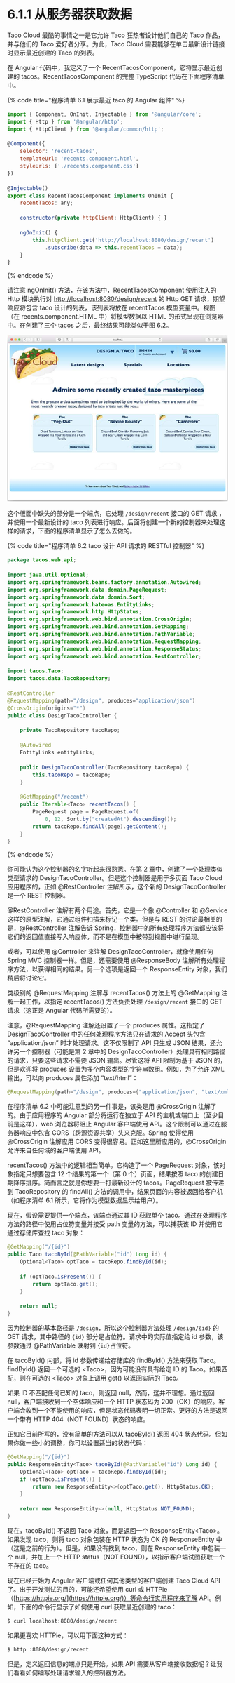 # 6.1.1 从服务器获取数据

Taco Cloud 最酷的事情之一是它允许 Taco 狂热者设计他们自己的 Taco 作品，并与他们的 Taco 爱好者分享。为此，Taco Cloud 需要能够在单击最新设计链接时显示最近创建的 Taco 的列表。

在 Angular 代码中，我定义了一个 RecentTacosComponent，它将显示最近创建的 tacos。RecentTacosComponent 的完整 TypeScript 代码在下面程序清单中。

{% code title="程序清单 6.1 展示最近 taco 的 Angular 组件" %}
```javascript
import { Component, OnInit, Injectable } from '@angular/core';
import { Http } from '@angular/http';
import { HttpClient } from '@angular/common/http';
​
@Component({
    selector: 'recent-tacos',
    templateUrl: 'recents.component.html',
    styleUrls: ['./recents.component.css']
})
​
@Injectable()
export class RecentTacosComponent implements OnInit {
    recentTacos: any;
    
    constructor(private httpClient: HttpClient) { }
    
    ngOnInit() {
        this.httpClient.get('http://localhost:8080/design/recent')
            .subscribe(data => this.recentTacos = data);
    }
}
```
{% endcode %}

请注意 ngOnInit\(\) 方法，在该方法中，RecentTacosComponent 使用注入的 Http 模块执行对 [http://localhost:8080/design/recent](http://localhost:8080/design/recent) 的 Http GET 请求，期望响应将包含 taco 设计的列表，该列表将放在 recentTacos 模型变量中。视图（在 recents.component.HTML 中）将模型数据以 HTML 的形式呈现在浏览器中。在创建了三个 tacos 之后，最终结果可能类似于图 6.2。

![&#x56FE; 6.2 &#x663E;&#x793A;&#x6700;&#x8FD1;&#x521B;&#x5EFA;&#x7684; tacos](../../.gitbook/assets/tu-6.2-xian-shi-zui-jin-chuang-jian-de-tacos.jpg)

这个版面中缺失的部分是一个端点，它处理 `/design/recent` 接口的 GET 请求 ，并使用一个最新设计的 taco 列表进行响应。后面将创建一个新的控制器来处理这样的请求，下面的程序清单显示了怎么去做的。

{% code title="程序清单 6.2 taco 设计 API 请求的 RESTful 控制器" %}
```java
package tacos.web.api;
​
import java.util.Optional;
import org.springframework.beans.factory.annotation.Autowired;
import org.springframework.data.domain.PageRequest;
import org.springframework.data.domain.Sort;
import org.springframework.hateoas.EntityLinks;
import org.springframework.http.HttpStatus;
import org.springframework.web.bind.annotation.CrossOrigin;
import org.springframework.web.bind.annotation.GetMapping;
import org.springframework.web.bind.annotation.PathVariable;
import org.springframework.web.bind.annotation.RequestMapping;
import org.springframework.web.bind.annotation.ResponseStatus;
import org.springframework.web.bind.annotation.RestController;
​
import tacos.Taco;
import tacos.data.TacoRepository;
​
@RestController
@RequestMapping(path="/design", produces="application/json")
@CrossOrigin(origins="*")
public class DesignTacoController {
    
    private TacoRepository tacoRepo;
    
    @Autowired
    EntityLinks entityLinks;
    
    public DesignTacoController(TacoRepository tacoRepo) {
        this.tacoRepo = tacoRepo;
    }
    
    @GetMapping("/recent")
    public Iterable<Taco> recentTacos() {
        PageRequest page = PageRequest.of(
            0, 12, Sort.by("createdAt").descending());
        return tacoRepo.findAll(page).getContent();
    }
}
```
{% endcode %}

你可能认为这个控制器的名字听起来很熟悉。在第 2 章中，创建了一个处理类似类型请求的 DesignTacoController。但是这个控制器是用于多页面 Taco Cloud 应用程序的，正如 @RestController 注解所示，这个新的 DesignTacoController 是一个 REST 控制器。

@RestController 注解有两个用途。首先，它是一个像 @Controller 和 @Service 这样的原型注解，它通过组件扫描来标记一个类。但是与 REST 的讨论最相关的是，@RestController 注解告诉 Spring，控制器中的所有处理程序方法都应该将它们的返回值直接写入响应体，而不是在模型中被带到视图中进行呈现。

或者，可以使用 @Controller 来注解 DesignTacoController，就像使用任何 Spring MVC 控制器一样。但是，还需要使用 @ResponseBody 注解所有处理程序方法，以获得相同的结果。另一个选项是返回一个 ResponseEntity 对象，我们稍后将讨论它。

类级别的 @RequestMapping 注解与 recentTacos\(\) 方法上的 @GetMapping 注解一起工作，以指定 recentTacos\(\) 方法负责处理 `/design/recent` 接口的 GET 请求（这正是 Angular 代码所需要的）。

注意，@RequestMapping 注解还设置了一个 produces 属性。这指定了 DesignTacoController 中的任何处理程序方法只在请求的 Accept 头包含 “application/json” 时才处理请求。这不仅限制了 API 只生成 JSON 结果，还允许另一个控制器（可能是第 2 章中的 DesignTacoController）处理具有相同路径的请求，只要这些请求不需要 JSON 输出。尽管这将 API 限制为基于 JSON 的，但是欢迎将 produces 设置为多个内容类型的字符串数组。例如，为了允许 XML 输出，可以向 produces 属性添加 “text/html”：

```java
@RequestMapping(path="/design", produces={"application/json", "text/xml"})
```

在程序清单 6.2 中可能注意到的另一件事是，该类是用 @CrossOrigin 注解了的。由于应用程序的 Angular 部分将运行在独立于 API 的主机或端口上（至少目前是这样），web 浏览器将阻止 Angular 客户端使用 API。这个限制可以通过在服务器响应中包含 CORS（跨源资源共享）头来克服。Spring 使得使用 @CrossOrigin 注解应用 CORS 变得很容易。正如这里所应用的，@CrossOrigin 允许来自任何域的客户端使用 API。

recentTacos\(\) 方法中的逻辑相当简单。它构造了一个 PageRequest 对象，该对象指定只想要包含 12 个结果的第一个（第 0 个）页面，结果按照 taco 的创建日期降序排序。简而言之就是你想要一打最新设计的 tacos。PageRequest 被传递到 TacoRepository 的 findAll\(\) 方法的调用中，结果页面的内容被返回给客户机（如程序清单 6.1 所示，它将作为模型数据显示给用户）。

现在，假设需要提供一个端点，该端点通过其 ID 获取单个 taco。通过在处理程序方法的路径中使用占位符变量并接受 path 变量的方法，可以捕获该 ID 并使用它通过存储库查找 taco 对象：

```java
@GetMapping("/{id}")
public Taco tacoById(@PathVariable("id") Long id) {
    Optional<Taco> optTaco = tacoRepo.findById(id);
    
    if (optTaco.isPresent()) {
        return optTaco.get();
    }
    
    return null;
}
```

因为控制器的基本路径是 `/design`，所以这个控制器方法处理 `/design/{id}` 的 GET 请求，其中路径的 `{id}` 部分是占位符。请求中的实际值指定给 id 参数，该参数通过 @PathVariable 映射到 `{id}`占位符。

在 tacoById\(\) 内部，将 id 参数传递给存储库的 findById\(\) 方法来获取 Taco。findById\(\) 返回一个可选的 &lt;Taco&gt;，因为可能没有具有给定 ID 的 Taco。如果匹配，则在可选的 &lt;Taco&gt; 对象上调用 get\(\) 以返回实际的 Taco。

如果 ID 不匹配任何已知的 taco，则返回 null，然而，这并不理想。通过返回 null，客户端接收到一个空体响应和一个 HTTP 状态码为 200（OK）的响应。客户端会收到一个不能使用的响应，但是状态代码表明一切正常。更好的方法是返回一个带有 HTTP 404（NOT FOUND）状态的响应。

正如它目前所写的，没有简单的方法可以从 tacoById\(\) 返回 404 状态代码。但如果你做一些小的调整，你可以设置适当的状态代码：

```java
@GetMapping("/{id}")
public ResponseEntity<Taco> tacoById(@PathVariable("id") Long id) {
    Optional<Taco> optTaco = tacoRepo.findById(id);
    if (optTaco.isPresent()) {
        return new ResponseEntity<>(optTaco.get(), HttpStatus.OK);
    }
    
    return new ResponseEntity<>(null, HttpStatus.NOT_FOUND);
}
```

现在，tacoById\(\) 不返回 Taco 对象，而是返回一个 ResponseEntity&lt;Taco&gt;。如果发现 taco，则将 taco 对象包装在 HTTP 状态为 OK 的 ResponseEntity 中（这是之前的行为）。但是，如果没有找到 taco，则在 ResponseEntity 中包装一个 null，并加上一个 HTTP status（NOT FOUND），以指示客户端试图获取一个不存在的 taco。

现在已经开始为 Angular 客户端或任何其他类型的客户端创建 Taco Cloud API 了。出于开发测试的目的，可能还希望使用 curl 或 HTTPie（[https://httpie.org/](https://httpie.org/)）等命令行实用程序来了解 API。例如，下面的命令行显示了如何使用 curl 获取最近创建的 taco：

```bash
$ curl localhost:8080/design/recent
```

如果更喜欢 HTTPie，可以用下面这种方式：

```bash
$ http :8080/design/recent
```

但是，定义返回信息的端点只是开始。如果 API 需要从客户端接收数据呢？让我们看看如何编写处理请求输入的控制器方法。

